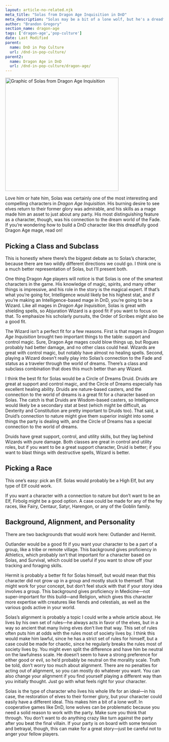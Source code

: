 ```yaml
---
layout: article-no-related.njk
meta_title: "Solas from Dragon Age Inquisition in DnD"
meta_description: "Solas may be a bit of a lone wolf, but he's a dreadfully good addition to the party, with a mix of support, control, and damage spells. Here's how to build him in DnD."
author: "Brandon Gregory"
section_name: dragon-age
tags: ['dragon-age','pop-culture']
date: Last Modified
parent:
  name: DnD in Pop Culture
  url: /dnd-in-pop-culture/
parent2:
  name: Dragon Age in DnD
  url: /dnd-in-pop-culture/dragon-age/
---
```


<img
  src="/images/dai-solas-360.webp"
  srcset="/images/dai-solas-360.webp 360w,
          /images/dai-solas-768.webp 768w"
  sizes="(min-width: 768px) 384px,180px"
  alt="Graphic of Solas from Dragon Age Inquisition"
  class="tiny-hero"
  height="360" width="360" />

Love him or hate him, Solas was certainly one of the most interesting and compelling characters in _Dragon Age Inquisition_. His burning desire to see elves return to their former glory was admirable, and his skills as a mage made him an asset to just about any party. His most distinguishing feature as a character, though, was his connection to the dream world of the Fade. If you’re wondering how to build a DnD character like this dreadfully good Dragon Age mage, read on!


## Picking a Class and Subclass

This is honestly where there’s the biggest debate as to Solas’s character, because there are two wildly different directions we could go. I think one is a much better representation of Solas, but I’ll present both.

One thing Dragon Age players will notice is that Solas is one of the smartest characters in the game. His knowledge of magic, spirits, and many other things is impressive, and his role in the story is the magical expert. If that’s what you’re going for, Intelligence would likely be his highest stat, and if you’re making an Intelligence-based mage in DnD, you’re going to be a Wizard. Like all mages in _Dragon Age Inquisition_, Solas is great with shielding spells, so Abjuration Wizard is a good fit if you want to focus on that. To emphasize his scholarly pursuits, the Order of Scribes might also be a good fit.

The Wizard isn’t a perfect fit for a few reasons. First is that mages in _Dragon Age Inquisition_ brought two important things to the table: support and control magic. Sure, Dragon Age mages could blow things up, but Rogues probably had better damage, and no other class could heal. Wizards are great with control magic, but notably have almost no healing spells. Second, playing a Wizard doesn’t really play into Solas’s connection to the Fade and status as a traveler through the world of dreams. There’s a class and subclass combination that does this much better than any Wizard.

I think the best fit for Solas would be a Circle of Dreams Druid. Druids are great at support and control magic, and the Circle of Dreams especially has excellent healing ability. Druids are nature-based casters, and the connection to the world of dreams is a great fit for a character based on Solas. The catch is that Druids are Wisdom-based casters, so Intelligence would likely be a secondary stat at best (which might be difficult, as Dexterity and Constitution are pretty important to Druids too). That said, a Druid’s connection to nature might give them superior insight into some things the party is dealing with, and the Circle of Dreams has a special connection to the world of dreams.

Druids have great support, control, and utility skills, but they lag behind Wizards with pure damage. Both classes are great in control and utility roles, but if you want to be a great support character, Druid is better; if you want to blast things with destructive spells, Wizard is better.


## Picking a Race

This one’s easy: pick an Elf. Solas would probably be a High Elf, but any type of Elf could work.

If you want a character with a connection to nature but don’t want to be an Elf, Firbolg might be a good option. A case could be made for any of the fey races, like Fairy, Centaur, Satyr, Harengon, or any of the Goblin family.


## Background, Alignment, and Personality

There are two backgrounds that would work here: Outlander and Hermit.

Outlander would be a good fit if you want your character to be a part of a group, like a tribe or remote village. This background gives proficiency in Athletics, which probably isn’t that important for a character based on Solas, and Survival, which could be useful if you want to show off your tracking and foraging skills.

Hermit is probably a better fit for Solas himself, but would mean that this character did not grow up in a group and mostly stuck to themself. That might work for your concept, but don’t feel stuck with that if your story idea involves a group. This background gives proficiency in Medicine—not super-important for this build—and Religion, which gives this character more expertise with creatures like fiends and celestials, as well as the various gods active in your world.

Solas’s alignment is probably a topic I could write a whole article about. He lives by his own set of rules—he always acts in favor of the elves, but in a way so ancient that many living elves don’t live that way. This set of rules often puts him at odds with the rules most of society lives by. I think this would make him lawful, since he has a strict set of rules for himself, but a case could be made for chaotic, since he regularly breaks the rules most of society lives by. You might even split the difference and have him be neutral on the lawfulness scale. He doesn’t seem to have a strong preference for either good or evil, so he’d probably be neutral on the morality scale. Truth be told, don’t worry too much about alignment. There are no penalties for acting out of alignment, so you can mostly do whatever you want. You can also change your alignment if you find yourself playing a different way than you initially thought. Just go with what feels right for your character.

Solas is the type of character who lives his whole life for an ideal—in his case, the restoration of elves to their former glory, but your character could easily have a different ideal. This makes him a bit of a lone wolf. In cooperative games like DnD, lone wolves can be problematic because you need a solid reason to work with the party. Make sure you think that through. You don’t want to do anything crazy like turn against the party after you beat the final villain. If your party is on board with some tension and betrayal, though, this can make for a great story—just be careful not to anger your fellow players.
